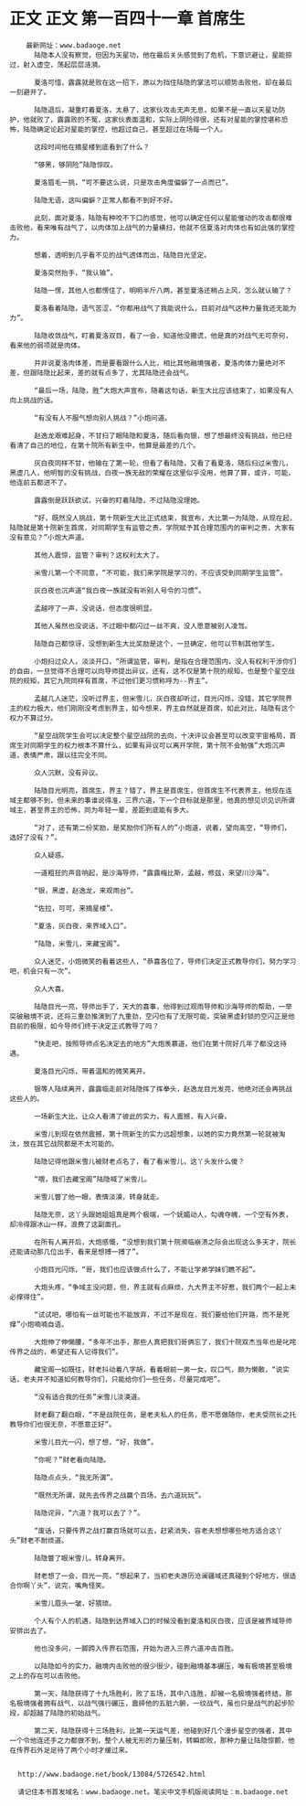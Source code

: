 # 正文 正文 第一百四十一章 首席生
        最新网址：www.badaoge.net
          陆隐本人没有察觉，但因为天星功，他在最后关头感觉到了危机，下意识避让，星能掠过，射入虚空，荡起层层涟漪。
      
          夏洛可惜，露露就是败在这一招下，原以为挡住陆隐的掌法可以顺势击败他，却在最后一刻避开了。
      
          陆隐退后，凝重盯着夏洛，太悬了，这家伙攻击无声无息，如果不是一直以天星功防护，他就败了，露露败的不冤，这家伙表面温和，实际上阴险得很，还有对星能的掌控堪称恐怖，陆隐确定论起对星能的掌控，他超过自己，甚至超过在场每一个人。
      
          这段时间他在摘星楼到底看到了什么？
      
          “够黑，够阴险”陆隐惊叹。
      
          夏洛眉毛一挑，“可不要这么说，只是攻击角度偏僻了一点而已”。
      
          陆隐无语，这叫偏僻？正常人都看不到好不好。
      
          此刻，面对夏洛，陆隐有种咬不下口的感觉，他可以确定任何以星能催动的攻击都很难击败他，看来唯有战气了，以肉体加上战气的力量横扫，他就不信夏洛对肉体也有如此强的掌控力。
      
          想着，透明到几乎看不见的战气透体而出，陆隐目光坚定。
      
          夏洛突然抬手，“我认输”。
      
          陆隐一愣，其他人也都愣住了，明明半斤八两，甚至夏洛还稍占上风，怎么就认输了？
      
          夏洛看着陆隐，语气苦涩，“你都用战气了我能说什么，目前对战气这种力量我还无能为力”。
      
          陆隐收敛战气，盯着夏洛双目，看了一会，知道他没撒谎，他是真的对战气无可奈何，看来他的弱项就是肉体。
      
          并非说夏洛肉体差，而是要看跟什么人比，相比其他融境强者，夏洛肉体力量绝对不差，但跟陆隐比起来，差的就有点多了，尤其陆隐还会战气。
      
          “最后一场，陆隐，胜”大炮大声宣布，随着这句话，新生大比应该结束了，如果没有人向上挑战的话。
      
          “有没有人不服气想向别人挑战？”小炮问道。
      
          赵逸龙艰难起身，不甘扫了眼陆隐和夏洛，随后看向银，想了想最终没有挑战，他已经看清了自己的地位，在第十院所有新生中，他算是最差的几个。
      
          灰白夜同样不甘，他输在了第一轮，但看了看陆隐，又看了看夏洛，随后扫过米雪儿，黑虚几人，他明智的没有挑战，白夜一族无敌的荣耀在这里似乎没用，他算了算，或许，可能，他连前五都进不了。
      
          露露倒是跃跃欲试，兴奋的盯着陆隐，不过陆隐没理她。
      
          “好，既然没人挑战，第十院新生大比正式结束，我宣布，大比第一为陆隐，从现在起，陆隐就是第十院新生首席，对同期学生有监管之责，学院赋予其合理范围内的审判之责，大家有没有意见？”小炮大声道。
      
          其他人震惊，监管？审判？这权利太大了。
      
          米雪儿第一个不同意，“不可能，我们来学院是学习的，不应该受到同期学生监管”。
      
          灰白夜也沉声道“我白夜一族就没有听别人号令的习惯”。
      
          孟越哼了一声，没说话，但态度很明显。
      
          其他人虽然也没说话，不过眼中都闪过一丝不爽，没人愿意被别人凌驾。
      
          陆隐自己都惊讶，没想到新生大比奖励是这个，一旦确定，他可以节制其他学生。
      
          小炮扫过众人，淡淡开口，“所谓监管，审判，是指在合理范围内，没人有权利干涉你们的自由，一旦觉得不合理可以向导师提出异议，还有，这不仅是第十院的规矩，也是整个星空战院的规矩，其它九院同样有首席，不过他们更习惯称呼为--界主”。
      
          孟越几人迷茫，没听过界主，但米雪儿，灰白夜却听过，目光闪烁，没错，其它学院界主的权力极大，他们刚刚没考虑到界主，如今想来，界主自然就是首席，如此对比，陆隐有这个权力不算过分。
      
          “星空战院学生会可以决定整个星空战院的去向，十决评议会甚至可以改变宇宙格局，首席生对同期学生的权力根本不算什么，如果有异议可以离开学院，第十院不会勉强”大炮沉声道，表情严肃，跟以往完全不同。
      
          众人沉默，没有异议。
      
          陆隐目光明亮，首席生，界主？错了，界主是首席生，但首席生不代表界主，他现在连域主都够不到，但未来的事谁说得准，三界六道，下一个目标就是那里，他真的想见识见识所谓域主，甚至界主的恐怖，同为年轻一辈，差距到底能有多大。
      
          “对了，还有第二份奖励，是奖励你们所有人的”小炮道，说着，望向高空，“导师们，选好了没有？”。
      
          众人疑惑。
      
          一道粗狂的声音响起，是沙海导师，“露露梅比斯，孟越，修兹，来望川沙海”。
      
          “银，黑虚，赵逸龙，来观雨台”。
      
          “佐拉，可可，来摘星楼”。
      
          “夏洛，灰白夜，来界域入口”。
      
          “陆隐，米雪儿，来藏宝阁”。
      
          众人迷茫，小炮微笑的看着这些人，“恭喜各位了，导师们决定正式教导你们，努力学习吧，机会只有一次”。
      
          众人大喜。
      
          陆隐目光一亮，导师出手了，天大的喜事，他得到过观雨导师和沙海导师的帮助，一举突破融境不说，还将三重劲推演到了九重劲，空闪也有了无限可能，突破黑虚封锁的空闪正是他目前的极限，如今导师们终于决定正式教导了吗？
      
          “快走吧，按照导师点名决定去的地方”大炮羡慕道，他们在第十院好几年了都没这待遇。
      
          夏洛目光闪烁，带着温和的微笑离开。
      
          银等人陆续离开，露露临走前对陆隐挥了挥拳头，赵逸龙目光发亮，他绝对还会再挑战这些人的。
      
          一场新生大比，让众人看清了彼此的实力，有人震撼，有人兴奋。
      
          米雪儿到现在依然震撼，第十院新生的实力远超想象，以她的实力竟然第一轮就被淘汰，放在其它战院都是不太可能的。
      
          陆隐记得他跟米雪儿被财老点名了，看了看米雪儿，这丫头发什么傻？
      
          “喂，我们去藏宝阁”陆隐喊了米雪儿。
      
          米雪儿瞥了他一眼，表情淡漠，转身就走。
      
          陆隐无奈，这丫头跟她姐姐真是两个极端，一个妩媚动人，勾魂夺魄，一个空有外表，却冷得跟冰山一样，浪费了这副面孔。
      
          在所有人离开后，大炮感慨，“没想到我们第十院濒临崩溃之际会出现这么多天才，院长还能请动那几位出手，看来是想搏一搏了”。
      
          小炮目光闪烁，“哥，我们也应该做点什么了，不能让学弟学妹们瞧不起”。
      
          大炮头疼，“争域主没问题，但，界主就有点麻烦，九大界主不好惹，我们两个一起上未必撑得住”。
      
          “试试吧，哪怕有一丝可能也不能放弃，不过不是现在，我们要给他们开路，而不是死撑”小炮喃喃自语。
      
          大炮伸了伸懒腰，“多年不出手，那些人真把我们哥俩忘了，我们十院双杰当年也是叱咤传界之战的，希望还有人记得我们”。
      
          藏宝阁一如既往，财老抖动着八字胡，看着眼前一男一女，叹口气，颇为懒散，“说实话，老夫并不知道如何教导你们，只能给你们一些任务，尽量完成吧”。
      
          “没有适合我的任务”米雪儿淡漠道。
      
          财老翻了翻白眼，“不是战院任务，是老夫私人的任务，愿不愿做随你，老夫受院长之托教导你们也很无奈，不愿意正好”。
      
          米雪儿目光一闪，想了想，“好，我做”。
      
          “你呢？”财老看向陆隐。
      
          陆隐点点头，“我无所谓”。
      
          “既然无所谓，就先去传界之战赢个百场，去六道玩玩”。
      
          陆隐诧异，“六道？我可以去了？”。
      
          “废话，只要传界之战打赢百场就可以去，赶紧消失，容老夫想想哪些地方适合这丫头”财老不耐烦道。
      
          陆隐瞥了眼米雪儿，转身离开。
      
          财老想了一会，目光一亮，“想起来了，当初老夫游历沧澜疆域还真碰到个好地方，很适合你啊丫头”，说完，嘴角怪笑。
      
          米雪儿眉头一皱，好猥琐。
      
          个人有个人的机遇，陆隐到达界域入口的时候没看到夏洛和灰白夜，应该是被界域导师安排出去了。
      
          他也没多问，一脚跨入传界石范围，开始为进入三界六道冲击百胜。
      
          以陆隐如今的实力，融境内击败他的很少很少，碰到融境基本碾压，唯有极境甚至极境之上的存在可以击败他。
      
          第一天，陆隐获得了十九场胜利，败了五场，其中八连胜，却被一名极境强者终结，那名极境强者拥有战气，以战气强行碾压，震碎他的五脏六腑，一纹战气，虽也只是战气的起步阶段，却超越了陆隐的初始战气。
      
          第二天，陆隐获得十三场胜利，比第一天运气差，他碰到好几个漫步星空的强者，其中一个令他连还手之力都做不到，整个人被无形的力量压制，转瞬即败，那种力量让陆隐惊颤，他在传界石外足足待了两个小时才缓过来。
      
      
      http://www.badaoge.net/book/13084/5726542.html
      
      请记住本书首发域名：www.badaoge.net。笔尖中文手机版阅读网址：m.badaoge.net